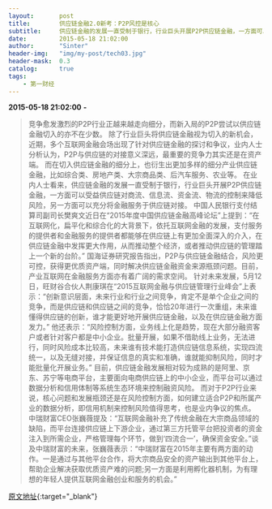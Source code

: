 ```yaml
---
layout:       post
title:        供应链金融2.0新考：P2P风控是核心
subtitle:     供应链金融的发展一直受制于银行，行业巨头开展P2P供应链金融，一方面可以受益供应链对商流、信息流、资金流、物流控制来降低风险，另一方面可以充分将金融服务于供应链对接。
date:         2015-05-18 21:02:00
author:       "Sinter"
header-img:   "img/my-post/tech03.jpg"
header-mask:  0.3
catalog:      true
tags:
    - 第一财经
---
```


**2015-05-18 21:02:00**  **-**

> 竞争愈发激烈的P2P行业正越来越走向细分，而新入局的P2P尝试以供应链金融切入的亦不在少数。
除了行业巨头将供应链金融视为切入的新机会，近期，多个互联网金融会场出现了针对供应链金融的探讨和争议，业内人士分析认为，P2P与供应链的对接意义深远，最重要的竞争力其实还是在资产端。
而在切入供应链金融的细分上，也衍生出更加多样的细分产业供应链金融，比如综合类、房地产类、大宗商品类、后汽车服务、农业等。
在业内人士看来，供应链金融的发展一直受制于银行，行业巨头开展P2P供应链金融，一方面可以受益供应链对商流、信息流、资金流、物流的控制来降低风险，另一方面可以充分将金融服务于供应链对接。
中国人民银行支付结算司副司长樊爽文近日在“2015年度中国供应链金融高峰论坛”上提到：“在互联网化，扁平化和综合化的大背景下，依托互联网金融的发展，支付服务的提供者和金融服务的提供者都能够在供应链上有更加全面深入的介入，在供应链金融中发挥更大作用，从而推动整个经济，或者推动供应链的管理踏上一个新的台阶。”
国海证券研究报告指出，P2P与供应链金融结合，风险更可控，获得更优质资产端，同时解决供应链金融资金来源瓶颈问题。目前，产业互联网在金融服务方面亦有着广阔的需求空间。
针对未来发展，5月12日，旺财谷合伙人荆康琪在“2015互联网金融与供应链管理行业峰会”上表示：“创新意识层面，未来行业和行业之间竞争，肯定不是单个企业之间的竞争，而是供应链和供应链之间的竞争，恰恰20年进行一次重组，未来谁懂得供应链的创新，谁才能更好地开展供应链金融，以及在供应链金融方面发力。”
他还表示：“风险控制方面，业务线上化是趋势，现在大部分融资客户或者针对客户都是中小企业。批量开展，如果不借助线上业务，无法进行，同时风险成本比较高，未来谁有技术能打造供应链信息系统，实现四流统一，以及无缝对接，并保证信息的真实和准确，谁就能抑制风险，同时才能批量化开展业务。”
目前，供应链金融发展相对较为成熟的是阿里、京东、苏宁等电商平台，主要面向电商供应链上的中小企业，而平台可以通过数据分析和信用体制等系统生态环境来控制融资风险。
而对于P2P行业来说，核心问题和发展瓶颈还是在风险控制方面，如何建立适合P2P和所属产业的数据分析，即信用机制来控制风险值得思考，也是业内争议的焦点。
中瑞财富CEO张巍薇提及：“互联网金融补充了传统金融在大宗商品领域的缺陷，而平台连接供应链上下游企业，通过第三方托管平台把投资者的资金注入到所需企业，严格管理每个环节，做到‘四流合一’，确保资金安全。”谈及中瑞财富的未来，张巍薇表示：“中瑞财富在2015年主要有两方面的动作。一是通过与其他平台合作，将大宗商品安全的资产输出到其他平台上，帮助企业解决获取优质资产难的问题;另一方面是利用孵化器机制，为有理想的年轻人提供互联网金融创业和服务的机会。”


[原文地址](http://www.yicai.com/news/4619387.html){:target="_blank"}


